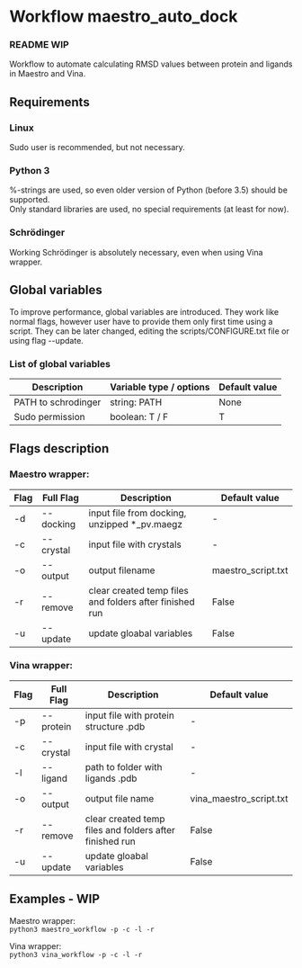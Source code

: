 # Workflow maestro_auto_dock 

### README WIP

Workflow to automate calculating RMSD values between protein and ligands in Maestro and Vina.



## Requirements
### Linux
Sudo user is recommended, but not necessary.

### Python 3
%-strings are used, so even older version of Python (before 3.5) should be supported.    
Only standard libraries are used, no special requirements (at least for now).

### Schrödinger
Working Schrödinger is absolutely necessary, even when using Vina wrapper.



## Global variables
To improve performance, global variables are introduced. 
They work like normal flags, however user have to provide them only first time using a script. 
They can be later changed, editing the scripts/CONFIGURE.txt file or using flag --update.

### List of global variables

Description | Variable type / options | Default value
------------|-------------------------|---------------
PATH to schrodinger | string: PATH | None
Sudo permission | boolean: T / F | T



## Flags description
### Maestro wrapper:    

Flag | Full Flag | Description | Default value
-----|-----------|-------------|------------------
-d | --docking | input file from docking, unzipped *_pv.maegz | -
-c | --crystal | input file with crystals | -
-o | --output | output filename | maestro_script.txt
-r | --remove | clear created temp files and folders after finished run | False
-u | --update | update gloabal variables | False

### Vina wrapper:    

Flag | Full Flag | Description | Default value
-----|-----------|-------------|------------------
-p | --protein | input file with protein structure .pdb | -
-c | --crystal | input file with crystal | -
-l | --ligand | path to folder with ligands .pdb | -
-o | --output | output file name | vina_maestro_script.txt
-r | --remove | clear created temp files and folders after finished run | False
-u | --update | update gloabal variables | False



## Examples - WIP
Maestro wrapper:    
```python3 maestro_workflow -p -c -l -r```

Vina wrapper:    
```python3 vina_workflow -p -c -l -r```

